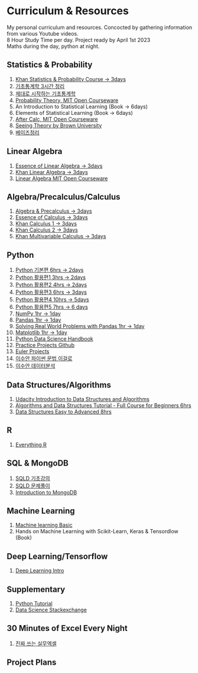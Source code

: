 # **Curriculum & Resources**
My personal curriculum and resources. Concocted by gathering information from various Youtube videos. <br />
8 Hour Study Time per day. Project ready by April 1st 2023 <br />
Maths during the day, python at night. <br />

## Statistics & Probability
1) [Khan Statistics & Probability Course -> 3days](https://www.khanacademy.org/math/statistics-probability)
2) [기초통계학 3시간 정리](https://www.youtube.com/watch?v=YaCQrJCgbqg&list=PL7SDcmtbDTTwlE3froxlw601augbo6mzc)
3) [제대로 시작하는 기초통계학](https://www.youtube.com/watch?v=s6BIOQqbaUQ&list=PLsri7w6p16vtiu-mpViykeFQxzQqIV1gz&index=5)
4) [Probability Theory, MIT Open Courseware](https://youtube.com/playlist?list=PLUl4u3cNGP60hI9ATjSFgLZpbNJ7myAg6)
5) An Introduction to Statistical Learning (Book -> 6days) 
6) Elements of Statistical Learning (Book -> 6days)
7) [After Calc, MIT Open Courseware](https://ocw.mit.edu/courses/18-650-statistics-for-applications-fall-2016/video_galleries/lecture-videos/)
8) [Seeing Theory by Brown University](https://seeing-theory.brown.edu/)
9) [베이즈정리](https://www.youtube.com/watch?v=euH9C61ywEM&list=PL5yujGYFVt0Cr2wyzeMfBKW_Pfktcdnjr&index=7)

## Linear Algebra
1) [Essence of Linear Algebra -> 3days](https://www.youtube.com/watch?v=fNk_zzaMoSs&list=PLZHQObOWTQDPD3MizzM2xVFitgF8hE_ab&index=1&t=0s)
2) [Khan Linear Algebra -> 3days](https://www.khanacademy.org/math/linear-algebra) 
3) [Linear Algebra MIT Open Courseware](https://youtube.com/playlist?list=PL49CF3715CB9EF31D)

## Algebra/Precalculus/Calculus
1) [Algebra & Precalculus -> 3days](https://www.youtube.com/watch?v=LwCRRUa8yTU&list=PLWKjhJtqVAbl5SlE6aBHzUVZ1e6q1Wz0v)
2) [Essence of Calculus -> 3days](https://www.youtube.com/watch?v=WUvTyaaNkzM&list=PLZHQObOWTQDMsr9K-rj53DwVRMYO3t5Yr)
4) [Khan Calculus 1 -> 3days](https://www.khanacademy.org/math/calculus-1)
5) [Khan Calculus 2 -> 3days](https://www.khanacademy.org/math/calculus-2)
6) [Khan Multivariable Calculus -> 3days](https://www.khanacademy.org/math/multivariable-calculus)

## Python
1) [Python 기본편 6hrs -> 2days](https://www.youtube.com/watch?v=kWiCuklohdY&t=2476s)
2) [Python 활용편1 3hrs -> 2days](https://www.youtube.com/watch?v=Dkx8Pl6QKW0)
3) [Python 활용편2 4hrs -> 2days](https://www.youtube.com/watch?v=bKPIcoou9N8)
4) [Python 활용편3 6hrs -> 3days](https://www.youtube.com/watch?v=yQ20jZwDjTE)
5) [Python 활용편4 10hrs -> 5days](https://www.youtube.com/watch?v=exgO1LFl9x8&t=21s) 
6) [Python 활용편5 7hrs -> 6 days](https://www.youtube.com/watch?v=PjhlUzp_cU0)
7) [NumPy 1hr -> 1day](https://www.youtube.com/watch?v=QUT1VHiLmmI)
8) [Pandas 1hr -> 1day](https://www.youtube.com/watch?v=vmEHCJofslg)
9) [Solving Real World Problems with Pandas 1hr -> 1day](https://www.youtube.com/watch?v=cc0HOiKN_ac)
10) [Matplotlib 1hr -> 1day](https://www.youtube.com/watch?v=DAQNHzOcO5A)
11) [Python Data Science Handbook](https://github.com/jakevdp/PythonDataScienceHandbook/blob/8a34a4f653bdbdc01415a94dc20d4e9b97438965/notebooks/Index.ipynb)
12) [Practice Projects Github](https://github.com/practical-tutorials/project-based-learning#python)
13) [Euler Projects](https://projecteuler.net/)
14) [이수안 파이썬 문법 이걸로](https://youtube.com/playlist?list=PL7ZVZgsnLwEEdhCYInwxRpj1Rc4EGmCUc)
15) [이수안 데이터분석](https://youtube.com/playlist?list=PL7ZVZgsnLwEEZcVusN-fV_sJhQHq833OS)

## Data Structures/Algorithms 
1) [Udacity Introduction to Data Structures and Algorithms](https://www.udacity.com/course/data-structures-and-algorithms-in-python--ud513)
2) [Algorithms and Data Structures Tutorial - Full Course for Beginners 6hrs](https://www.youtube.com/watch?v=8hly31xKli0)
3) [Data Structures Easy to Advanced 8hrs](https://www.youtube.com/watch?v=RBSGKlAvoiM)

## R
1) [Everything R](https://www.r-bloggers.com/2015/12/how-to-learn-r-2/)

## SQL & MongoDB
1) [SQLD 기초강의](https://www.youtube.com/watch?v=JE9OptIgFlY&list=PL7SDcmtbDTTy7l8qYMuqHhS3inKGLTmLy&index=4)
2) [SQLD 문제풀이](https://www.youtube.com/watch?v=8uP_E6SyiuM)
3) [Introduction to MongoDB](https://www.coursera.org/learn/introduction-mongodb)

## Machine Learning 
1) [Machine learning Basic](https://www.youtube.com/watch?v=gmvvaobm7eQ&list=PLeo1K3hjS3uvCeTYTeyfe0-rN5r8zn9rw)
2) Hands on Machine Learning with Scikit-Learn, Keras & Tensordlow (Book)

## Deep Learning/Tensorflow
1) [Deep Learning Intro](https://www.youtube.com/watch?v=Mubj_fqiAv8&list=PLeo1K3hjS3uu7CxAacxVndI4bE_o3BDtO)

## Supplementary
1) [Python Tutorial](https://docs.python.org/3/tutorial/index.html)
2) [Data Science Stackexchange](https://datascience.stackexchange.com/)

## 30 Minutes of Excel Every Night
1) [진짜 쓰는 실무엑셀](https://youtube.com/playlist?list=PLvbX4wFD7b73sMnGSoNwI1vMLOM7aHGaa)

## Project Plans


